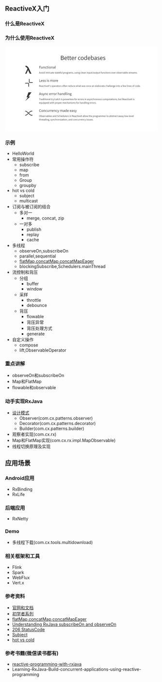## ReactiveX入门
### 什么是ReactiveX
### 为什么使用ReactiveX
![img.png](img.png)
### 示例
- HelloWorld
- 常用操作符
  - subscribe
  - map
  - from
  - Group
  - groupby
- hot vs cold
  - subject
  - multicast
- 订阅与被订阅的结合  
  - 多对一
    - merge, concat, zip
  - 一对多
    - publish
    - replay
    - cache
- 多线程
  - observeOn,subscribeOn
  - parallel,sequential
  - [flatMap,concatMap,concatMapEager](https://dzone.com/articles/rxjava-flatmap-vs-concatmap-vs-concatmapeager)
  - blockingSubscribe,Schedulers.mainThread
- 流控制和背压
  - 分组 
    - buffer
    - window
  - 采样  
    - throttle
    - debounce
  - 背压
    - flowable
    - 背压异常
    - 背压处理方式
    - generate
- 自定义操作
  - compose
  - lift,ObservableOperator

### 重点讲解
- observeOn和subscribeOn
- Map和FlatMap
- flowable和observable

### 动手实现RxJava
- [设计模式](https://refactoringguru.cn/design-patterns)
    - Observer(com.cx.patterns.observer)
    - Decorator(com.cx.patterns.decorator)
    - Builder(com.cx.patterns.builder)
- 观察者实现(com.cx.rx)
- Map和FlatMap实现(com.cx.rx.impl.MapObservable)
- 线程切换原理及实现

## 应用场景
### Android应用
- RxBinding
- RxLife
### 后端应用
- RxNetty
### Demo
- 多线程下载(com.cx.tools.multidownload)


### 相关框架和工具
- Flink
- Spark
- WebFlux
- Vert.x

### 参考资料
- [官网和文档](http://reactivex.io/)
- [初学者系列](https://www.jianshu.com/p/36e0f7f43a51)
- [flatMap,concatMap,concatMapEager](https://dzone.com/articles/rxjava-flatmap-vs-concatmap-vs-concatmapeager)
- [Understanding RxJava subscribeOn and observeOn](https://proandroiddev.com/understanding-rxjava-subscribeon-and-observeon-744b0c6a41ea)
- [206 StatusCode](https://www.cnblogs.com/simonbaker/p/5190675.html)
- [Subject](https://blog.csdn.net/weixin_42814000/article/details/105956035)
- [hot vs cold](https://stackoverflow.com/questions/32190445/hot-and-cold-observables-are-there-hot-and-cold-operators)

### 参考书籍(微信读书都有)
- [reactive-programming-with-rxjava](https://piemonj.gitbooks.io/reactive-programming-with-rxjava/content/)
- Learning-RxJava-Build-concurrent-applications-using-reactive-programming